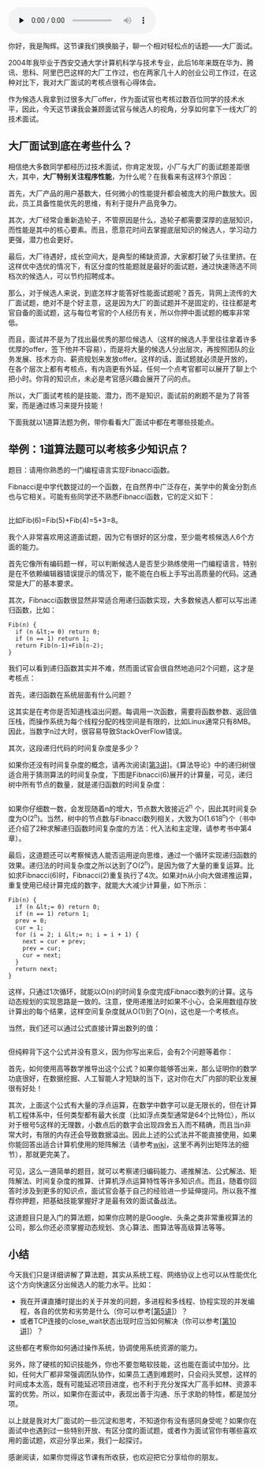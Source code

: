 <audio id="audio" title="加餐3 | 大厂面试到底在考些什么？" controls="" preload="none"><source id="mp3" src="https://static001.geekbang.org/resource/audio/25/f4/25898f60f11ee83113ec3959db806df4.mp3"></audio>

你好，我是陶辉。这节课我们换换脑子，聊一个相对轻松点的话题——大厂面试。

2004年我毕业于西安交通大学计算机科学与技术专业，此后16年来既在华为、腾讯、思科、阿里巴巴这样的大厂工作过，也在两家几十人的创业公司工作过，在这种对比下，我对大厂面试的考核点很有心得体会。

作为候选人我拿到过很多大厂offer，作为面试官也考核过数百位同学的技术水平，因此，今天这节课我会兼顾面试官与候选人的视角，分享如何拿下一线大厂的技术面试。

## 大厂面试到底在考些什么？

相信绝大多数同学都经历过技术面试，你肯定发现，小厂与大厂的面试题差距很大，其中，**大厂特别关注程序性能**，为什么呢？在我看来有这样3个原因：

首先，大厂产品的用户基数大，任何微小的性能提升都会被庞大的用户数放大。因此，员工具备性能优先的思维，有利于提升产品竞争力。

其次，大厂经常会重新造轮子，不管原因是什么，造轮子都需要深厚的底层知识，而性能是其中的核心要素。而且，愿意花时间去掌握底层知识的候选人，学习动力更强，潜力也会更好。

最后，大厂待遇好，成长空间大，是典型的稀缺资源，大家都打破了头往里挤。在这样优中选优的情况下，有区分度的性能题就是最好的面试题，通过快速筛选不同档次的候选人，可以节约招聘成本。

那么，对于候选人来说，到底怎样才能答好性能面试题呢？首先，背网上流传的大厂面试题，绝对不是个好主意，这是因为大厂的面试题并不是固定的，往往都是考官自备的面试题，这与每位考官的个人经历有关，所以你押中面试题的概率非常低。

而且，面试并不是为了找出最优秀的那位候选人（这样的候选人手里往往拿着许多优厚的offer，签下他并不容易），而是将大量的候选人分出层次，再按照团队的业务发展、技术方向、薪资规划来发放offer。这样的话，面试题就必须是开放的，在各个层次上都有考核点，有内涵更有外延，任何一个点考官都可以展开了聊上个把小时。你背的知识点，未必是考官感兴趣会展开了问的点。

所以，大厂面试考核的是技能、潜力，而不是知识，面试前的刷题不是为了背答案，而是通过练习来提升技能！

下面我就以1道算法题为例，带你看看大厂面试中都在考哪些技能点。

## 举例：1道算法题可以考核多少知识点？

题目：请用你熟悉的一门编程语言实现Fibnacci函数。

Fibnacci是中学代数提过的一个函数，在自然界中广泛存在，美学中的黄金分割点也与它相关。可能有些同学还不熟悉Fibnacci函数，它的定义如下：

<img src="https://static001.geekbang.org/resource/image/fc/03/fc992b73d1ac9c00d2a377a746f46803.png" alt="">

比如Fib(6)=Fib(5)+Fib(4)=5+3=8。

我个人非常喜欢用这道面试题，因为它有很好的区分度，至少能考核候选人6个方面的能力。

首先它像所有编码题一样，可以判断候选人是否至少熟练使用一门编程语言，特别是在不依赖编辑器错误提示的情况下，能不能在白板上手写出高质量的代码。这通常是大厂的基本要求。

其次，Fibnacci函数很显然非常适合用递归函数实现，大多数候选人都可以写出递归函数，比如：

```
Fib(n) {
  if (n &lt;= 0) return 0;
  if (n == 1) return 1;
  return Fib(n-1)+Fib(n-2);
}

```

我们可以看到递归函数其实并不难，然而面试官会很自然地追问2个问题，这才是考核点：

首先，递归函数在系统层面有什么问题？

这其实是在考你是否知道栈溢出问题。每调用一次函数，需要将函数参数、返回值压栈，而操作系统为每个线程分配的栈空间是有限的，比如Linux通常只有8MB。因此，当数字n过大时，很容易导致StackOverFlow错误。

其次，这段递归代码的时间复杂度是多少？

如果你还没有时间复杂度的概念，请再次阅读[[第3讲]](https://time.geekbang.org/column/article/232351)。《算法导论》中的递归树很适合用于猜测算法的时间复杂度，下图是Fibnacci(6)展开的计算量，可见，递归树中所有节点的数量，就是递归函数的时间复杂度：

[<img src="https://static001.geekbang.org/resource/image/83/ca/83dd19f2399619474e6abb224714beca.png" alt="" title="图片来源：https://medium.com/launch-school/recursive-fibonnaci-method-explained-d82215c5498e">](https://medium.com/launch-school/recursive-fibonnaci-method-explained-d82215c5498e)

如果你仔细数一数，会发现随着n的增大，节点数大致接近2<sup>n</sup> 个，因此其时间复杂度为O(2<sup>n</sup>)。当然，树中的节点数与Fibnacci数列相关，大致为O(1.618<sup>n</sup>)个（书中还介绍了2种求解递归函数时间复杂度的方法：代入法和主定理，请参考书中第4章）。

最后，这道题还可以考察候选人能否运用逆向思维，通过一个循环实现递归函数的效果。递归法的时间复杂度之所以达到了O(2<sup>n</sup>)，是因为做了大量的重复运算。比如求Fibnacci(6)时，Fibnacci(2)重复执行了4次。如果对n从小向大做递推运算，重复使用已经计算完成的数字，就能大大减少计算量，如下所示：

```
Fib(n) {
  if (n &lt;= 0) return 0;
  if (n == 1) return 1;
  prev = 0;
  cur = 1;
  for (i = 2; i &lt;= n; i = i + 1) {
    next = cur + prev;
    prev = cur;
    cur = next;
  }
  return next;
}

```

这样，只通过1次循环，就能以O(n)的时间复杂度完成Fibnacci数列的计算。这与动态规划的实现思路是一致的。注意，使用递推法时如果不小心，会采用数组存放计算出的每个结果，这样空间复杂度就从O(1)到了O(n)，这也是一个考核点。

当然，我们还可以通过公式直接计算出数列的值：

<img src="https://static001.geekbang.org/resource/image/a3/f5/a3a4f74473a79053d8b6d32acb2f80f5.png" alt="">

但纯粹背下这个公式并没有意义，因为你写出来后，会有2个问题等着你：

首先，如何使用高等数学推导出这个公式？如果你能够答出来，那么证明你的数学功底很好，在数据挖掘、人工智能人才短缺的当下，这对你在大厂内部的职业发展很有好处！

其次，上面这个公式有大量的浮点运算，在数学中数字可以是无限长的，但在计算机工程体系中，任何类型都有最大长度（比如浮点类型通常是64个比特位），所以对于根号5这样的无理数，小数点后的数字会出现四舍五入而不精确，而且当n非常大时，有限的内存还会导致数据溢出。因此上述的公式法并不能直接使用，如果你能回答出适合计算机使用的矩阵解法（请参考[wiki](https://en.wikipedia.org/wiki/Fibonacci_number)，这里不再列出矩阵法的细节），那就更完美了。

可见，这么一道简单的题目，就可以考察递归编码能力、递推解法、公式解法、矩阵解法、时间复杂度的推算、计算机浮点运算特性等许多知识点。而且，随着你回答时涉及到更多的知识点，面试官会基于自己的经验进一步延伸提问。所以我不推荐你押题，把基础技能掌握好才是最有效的面试备战法。

这道题目只是入门的算法题，如果你应聘的是Google、头条之类非常重视算法的公司，那么你还必须掌握动态规划、贪心算法、图算法等高级算法等等。

## 小结

今天我们只是详细讲解了算法题，其实从系统工程、网络协议上也可以从性能优化这个方向快速区分出候选人的能力水平。比如：

- 我在开课直播时提出的关于并发的问题，多进程和多线程、协程实现的并发编程，各自的优势和劣势是什么（你可以参考[[第5讲]](https://time.geekbang.org/column/article/233629)）？
- 或者TCP连接的close_wait状态出现时应当如何解决（你可以参考[[第10讲]](https://time.geekbang.org/column/article/238388)）？

这些都在考察你如何通过操作系统，协调使用系统资源的能力。

另外，除了硬核的知识技能外，你也不要忽略软技能，这也能在面试中加分。比如，任何大厂都非常强调团队协作，如果员工遇到难题时，只会闷头冥想，这样的时间成本太高，既有可能延迟项目进度，也不利于充分发挥大厂高手如林、资源丰富的优势。所以，如果你在面试中，表现出善于沟通、乐于求助的特性，都是加分项。

以上就是我对大厂面试的一些沉淀和思考，不知道你有没有感同身受呢？如果你在面试中也遇到过一些特别开放、有区分度的面试题，或者作为面试官你有哪些喜欢用的面试题，欢迎分享出来，我们一起探讨。

感谢阅读，如果你觉得这节课有所收获，也欢迎把它分享给你的朋友。
